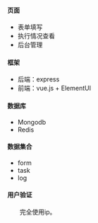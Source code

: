 #### 页面
+ 表单填写
+ 执行情况查看
+ 后台管理

#### 框架
+ 后端：express
+ 前端：vue.js + ElementUI

#### 数据库
+ Mongodb
+ Redis

#### 数据集合
+ form
+ task
+ log

#### 用户验证
　　完全使用ip。

